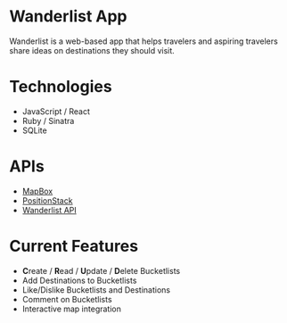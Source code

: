 # Wanderlist App

Wanderlist is a web-based app that helps travelers and aspiring travelers share ideas on destinations they should visit.

# Technologies
* JavaScript / React
* Ruby / Sinatra
* SQLite 

# APIs
* [MapBox](https://www.mapbox.com/)
* [PositionStack](https://positionstack.com/)
* [Wanderlist API](https://github.com/wilfredbayudan/wanderlist-server)

# Current Features
* **C**reate / **R**ead / **U**pdate / **D**elete Bucketlists
* Add Destinations to Bucketlists
* Like/Dislike Bucketlists and Destinations
* Comment on Bucketlists
* Interactive map integration